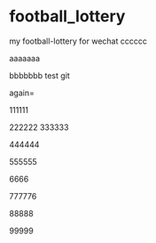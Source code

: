 # football_lottery
my football-lottery for wechat
cccccc

aaaaaaa

bbbbbbb
test git

again=

111111

222222
333333

444444

555555

6666

777776

88888

99999
